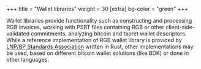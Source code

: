 +++
title = "Wallet libraries"
weight = 30
[extra]
bg-color = "green"
+++

Wallet libraries provide functionality such as constructing and processing RGB
invoices, working with PSBT files containing RGB or other client-side-validated
commitments, analyzing bitcoin and tapret wallet descriptors. While a reference
implementation of RGB wallet library is provided by 
[LNP/BP Standards Association](LNP/BP) written in Rust, other implementations 
may be used, based on different bitcoin wallet solutions (like BDK) or done
in other languages.

[LNP-BP]: https://lnp-bp.org
